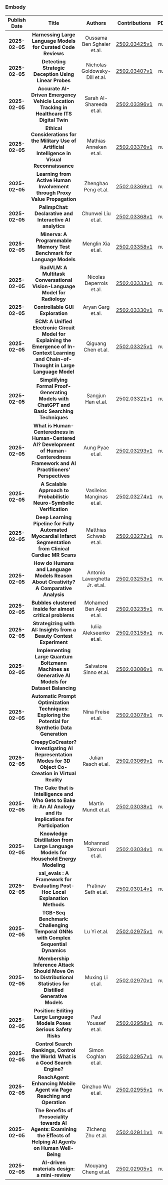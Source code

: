 
### Embody
|Publish Date|Title|Authors|Contributions|PDF|Code|
| :---: | :---: | :---: | :---: | :---: | :---: |
|**2025-02-05**|**Harnessing Large Language Models for Curated Code Reviews**|Oussama Ben Sghaier et.al.|[2502.03425v1](http://arxiv.org/abs/2502.03425v1)|null|
|**2025-02-05**|**Detecting Strategic Deception Using Linear Probes**|Nicholas Goldowsky-Dill et.al.|[2502.03407v1](http://arxiv.org/abs/2502.03407v1)|null|
|**2025-02-05**|**Accurate AI-Driven Emergency Vehicle Location Tracking in Healthcare ITS Digital Twin**|Sarah Al-Shareeda et.al.|[2502.03396v1](http://arxiv.org/abs/2502.03396v1)|null|
|**2025-02-05**|**Ethical Considerations for the Military Use of Artificial Intelligence in Visual Reconnaissance**|Mathias Anneken et.al.|[2502.03376v1](http://arxiv.org/abs/2502.03376v1)|null|
|**2025-02-05**|**Learning from Active Human Involvement through Proxy Value Propagation**|Zhenghao Peng et.al.|[2502.03369v1](http://arxiv.org/abs/2502.03369v1)|null|
|**2025-02-05**|**PalimpChat: Declarative and Interactive AI analytics**|Chunwei Liu et.al.|[2502.03368v1](http://arxiv.org/abs/2502.03368v1)|null|
|**2025-02-05**|**Minerva: A Programmable Memory Test Benchmark for Language Models**|Menglin Xia et.al.|[2502.03358v1](http://arxiv.org/abs/2502.03358v1)|null|
|**2025-02-05**|**RadVLM: A Multitask Conversational Vision-Language Model for Radiology**|Nicolas Deperrois et.al.|[2502.03333v1](http://arxiv.org/abs/2502.03333v1)|null|
|**2025-02-05**|**Controllable GUI Exploration**|Aryan Garg et.al.|[2502.03330v1](http://arxiv.org/abs/2502.03330v1)|null|
|**2025-02-05**|**ECM: A Unified Electronic Circuit Model for Explaining the Emergence of In-Context Learning and Chain-of-Thought in Large Language Model**|Qiguang Chen et.al.|[2502.03325v1](http://arxiv.org/abs/2502.03325v1)|null|
|**2025-02-05**|**Simplifying Formal Proof-Generating Models with ChatGPT and Basic Searching Techniques**|Sangjun Han et.al.|[2502.03321v1](http://arxiv.org/abs/2502.03321v1)|null|
|**2025-02-05**|**What is Human-Centeredness in Human-Centered AI? Development of Human-Centeredness Framework and AI Practitioners' Perspectives**|Aung Pyae et.al.|[2502.03293v1](http://arxiv.org/abs/2502.03293v1)|null|
|**2025-02-05**|**A Scalable Approach to Probabilistic Neuro-Symbolic Verification**|Vasileios Manginas et.al.|[2502.03274v1](http://arxiv.org/abs/2502.03274v1)|null|
|**2025-02-05**|**Deep Learning Pipeline for Fully Automated Myocardial Infarct Segmentation from Clinical Cardiac MR Scans**|Matthias Schwab et.al.|[2502.03272v1](http://arxiv.org/abs/2502.03272v1)|null|
|**2025-02-05**|**How do Humans and Language Models Reason About Creativity? A Comparative Analysis**|Antonio Laverghetta Jr. et.al.|[2502.03253v1](http://arxiv.org/abs/2502.03253v1)|null|
|**2025-02-05**|**Bubbles clustered inside for almost critical problems**|Mohamed Ben Ayed et.al.|[2502.03235v1](http://arxiv.org/abs/2502.03235v1)|null|
|**2025-02-05**|**Strategizing with AI: Insights from a Beauty Contest Experiment**|Iuliia Alekseenko et.al.|[2502.03158v1](http://arxiv.org/abs/2502.03158v1)|null|
|**2025-02-05**|**Implementing Large Quantum Boltzmann Machines as Generative AI Models for Dataset Balancing**|Salvatore Sinno et.al.|[2502.03086v1](http://arxiv.org/abs/2502.03086v1)|null|
|**2025-02-05**|**Automatic Prompt Optimization Techniques: Exploring the Potential for Synthetic Data Generation**|Nina Freise et.al.|[2502.03078v1](http://arxiv.org/abs/2502.03078v1)|null|
|**2025-02-05**|**CreepyCoCreator? Investigating AI Representation Modes for 3D Object Co-Creation in Virtual Reality**|Julian Rasch et.al.|[2502.03069v1](http://arxiv.org/abs/2502.03069v1)|null|
|**2025-02-05**|**The Cake that is Intelligence and Who Gets to Bake it: An AI Analogy and its Implications for Participation**|Martin Mundt et.al.|[2502.03038v1](http://arxiv.org/abs/2502.03038v1)|null|
|**2025-02-05**|**Knowledge Distillation from Large Language Models for Household Energy Modeling**|Mohannad Takrouri et.al.|[2502.03034v1](http://arxiv.org/abs/2502.03034v1)|null|
|**2025-02-05**|**xai_evals : A Framework for Evaluating Post-Hoc Local Explanation Methods**|Pratinav Seth et.al.|[2502.03014v1](http://arxiv.org/abs/2502.03014v1)|null|
|**2025-02-05**|**TGB-Seq Benchmark: Challenging Temporal GNNs with Complex Sequential Dynamics**|Lu Yi et.al.|[2502.02975v1](http://arxiv.org/abs/2502.02975v1)|null|
|**2025-02-05**|**Membership Inference Attack Should Move On to Distributional Statistics for Distilled Generative Models**|Muxing Li et.al.|[2502.02970v1](http://arxiv.org/abs/2502.02970v1)|null|
|**2025-02-05**|**Position: Editing Large Language Models Poses Serious Safety Risks**|Paul Youssef et.al.|[2502.02958v1](http://arxiv.org/abs/2502.02958v1)|null|
|**2025-02-05**|**Control Search Rankings, Control the World: What is a Good Search Engine?**|Simon Coghlan et.al.|[2502.02957v1](http://arxiv.org/abs/2502.02957v1)|null|
|**2025-02-05**|**ReachAgent: Enhancing Mobile Agent via Page Reaching and Operation**|Qinzhuo Wu et.al.|[2502.02955v1](http://arxiv.org/abs/2502.02955v1)|null|
|**2025-02-05**|**The Benefits of Prosociality towards AI Agents: Examining the Effects of Helping AI Agents on Human Well-Being**|Zicheng Zhu et.al.|[2502.02911v1](http://arxiv.org/abs/2502.02911v1)|null|
|**2025-02-05**|**AI-driven materials design: a mini-review**|Mouyang Cheng et.al.|[2502.02905v1](http://arxiv.org/abs/2502.02905v1)|null|
